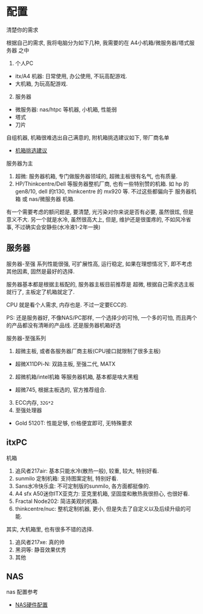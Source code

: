 # 配置

清楚你的需求

根据自己的需求, 我将电脑分为如下几种, 我需要的在 A4小机箱/微服务器/塔式服务器 之中
1. 个人PC
  - itx/A4 机器: 日常使用, 办公使用, 不玩高配游戏.
  - 大机箱, 为玩高配游戏.
2. 服务器
  - 微服务器: nas/htpc 等机器, 小机箱, 性能弱
  - 塔式
  - 刀片

自组机器, 机箱很难选出自己满意的, 附机箱挑选建议如下, 带厂商名单
- [机箱挑选建议](/doc/hardware/case.md#how-to-pick)

服务器为主
1. 超微: 服务器机箱, 专门做服务器领域的, 超微主板很有名气, 也有质量.
2. HP/Thinkcentre/Dell 等服务器整机厂商, 也有一些特别赞的机箱. 如 hp 的gen8/10, dell 的t130, thinkcentre 的 mx920 等. 不过这些都偏向于 服务器机箱 或 nas/微服务器 机箱.

有一个需要考虑的额问题是, 要清楚, 光污染对你来说是否有必要, 虽然很炫, 但是意义不大. 另一个就是水冷, 虽然很高大上, 但是, 维护还是很蛋疼的, 不如风冷省事, 不过确实会安静些(水冷液1-2年一换)

## 服务器
服务器-至强 系列性能很强, 可扩展性高, 运行稳定, 如果在理想情况下, 即不考虑其他因素, 固然是最好的选择. 

服务器基本都是根据主板配的, 服务器主板目前推荐是 超微, 根据自己需求选主板就行了, 主板定了机箱就定了.

CPU 就是看个人需求, 内存也是. 不过一定要ECC的.

PS: 还是服务器好, 不像NAS/PC那样, 一个选择少的可怜, 一个多的可怕, 而且两个的产品都没有清晰的产品线. 还是服务器机箱好选

服务器-至强系列
1. 超微主板, 或者各服务器厂商主板(CPU接口就限制了很多主板)
  - 超微X11DPi-N: 双路主板, 至强二代, MATX
2. 超微机箱/intel机箱 等服务器机箱, 基本都是啥大黑粗
  - 超微745, 根据主板选的, 官方推荐组合.
3. ECC内存, `32G*2`
4. 至强处理器
  - Gold 5120T: 性能足够, 价格便宜即可, 无特殊要求

## itxPC

机箱
1. 追风者217air: 基本只能水冷(散热一般), 较重, 较大, 特别好看.
2. sunmilo 定制机箱: 支持图案定制, 特别好看.
3. Sans水冷快乐盒: 不可定制版的sunmilo, 各方面都挺像的.
4. A4 sfx A50迷你ITX亚克力: 亚克里机箱, 坚固度和散热我很担心, 也很好看.
5. Fractal Node202: 简洁美观的机箱.
6. thinkcentre/nuc: 整机定制机器, 更小, 但是失去了自定义以及后续升级的可能.

其实, 大机箱里, 也有很多不错的选择.
1. 追风者217xe: 真的帅
2. 黑洞等: 静音效果优秀
3. 其他

## NAS
nas 配置参考
- [NAS硬件配置](/doc/nas/hardware.md)
